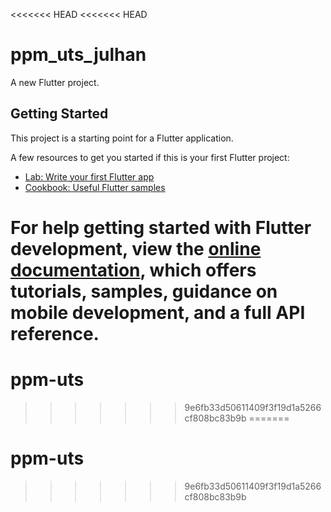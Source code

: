<<<<<<< HEAD
<<<<<<< HEAD
# ppm_uts_julhan

A new Flutter project.

## Getting Started

This project is a starting point for a Flutter application.

A few resources to get you started if this is your first Flutter project:

- [Lab: Write your first Flutter app](https://docs.flutter.dev/get-started/codelab)
- [Cookbook: Useful Flutter samples](https://docs.flutter.dev/cookbook)

For help getting started with Flutter development, view the
[online documentation](https://docs.flutter.dev/), which offers tutorials,
samples, guidance on mobile development, and a full API reference.
=======
# ppm-uts
>>>>>>> 9e6fb33d50611409f3f19d1a5266cf808bc83b9b
=======
# ppm-uts
>>>>>>> 9e6fb33d50611409f3f19d1a5266cf808bc83b9b
